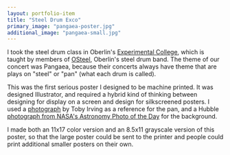 ```yaml
---
layout: portfolio-item
title: "Steel Drum Exco"
primary_image: "pangaea-poster.jpg"
additional_image: "pangaea-small.jpg"
---
```


I took the steel drum class in Oberlin's [Experimental College](http://oberlinexco.org/), which is taught by members of [OSteel](http://www.oberlin.edu/stuorg/osteel/), Oberlin's steel drum band. The theme of our concert was Pangaea, because their concerts always have theme that are plays on "steel" or "pan" (what each drum is called).

This was the first serious poster I designed to be machine printed. It was designed Illustrator, and required a hybrid kind of thinking between designing for display on a screen and design for silkscreened posters. I used a [photograph](http://instagram.com/p/XNi6euFrdg/) by Toby Irving as a reference for the pan, and a Hubble [photograph from NASA's Astronomy Photo of the Day](http://apod.nasa.gov/apod/ap110503.html) for the background.

I made both an 11x17 color version and an 8.5x11 grayscale version of this poster, so that the large poster could be sent to the printer and people could print additional smaller posters on their own.